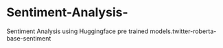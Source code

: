 # Sentiment-Analysis-
Sentiment Analysis using Huggingface pre trained models.twitter-roberta-base-sentiment

